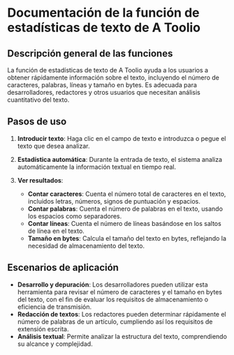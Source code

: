 # Documentación de la función de estadísticas de texto de A Toolio

## Descripción general de las funciones
La función de estadísticas de texto de A Toolio ayuda a los usuarios a obtener rápidamente información sobre el texto, incluyendo el número de caracteres, palabras, líneas y tamaño en bytes. Es adecuada para desarrolladores, redactores y otros usuarios que necesitan análisis cuantitativo del texto.

## Pasos de uso

1. **Introducir texto**: Haga clic en el campo de texto e introduzca o pegue el texto que desea analizar.

2. **Estadística automática**: Durante la entrada de texto, el sistema analiza automáticamente la información textual en tiempo real.

3. **Ver resultados**:
   - **Contar caracteres**: Cuenta el número total de caracteres en el texto, incluidos letras, números, signos de puntuación y espacios.
   - **Contar palabras**: Cuenta el número de palabras en el texto, usando los espacios como separadores.
   - **Contar líneas**: Cuenta el número de líneas basándose en los saltos de línea en el texto.
   - **Tamaño en bytes**: Calcula el tamaño del texto en bytes, reflejando la necesidad de almacenamiento del texto.

## Escenarios de aplicación

- **Desarrollo y depuración**: Los desarrolladores pueden utilizar esta herramienta para revisar el número de caracteres y el tamaño en bytes del texto, con el fin de evaluar los requisitos de almacenamiento o eficiencia de transmisión.
- **Redacción de textos**: Los redactores pueden determinar rápidamente el número de palabras de un artículo, cumpliendo así los requisitos de extensión escrita.
- **Análisis textual**: Permite analizar la estructura del texto, comprendiendo su alcance y complejidad.
